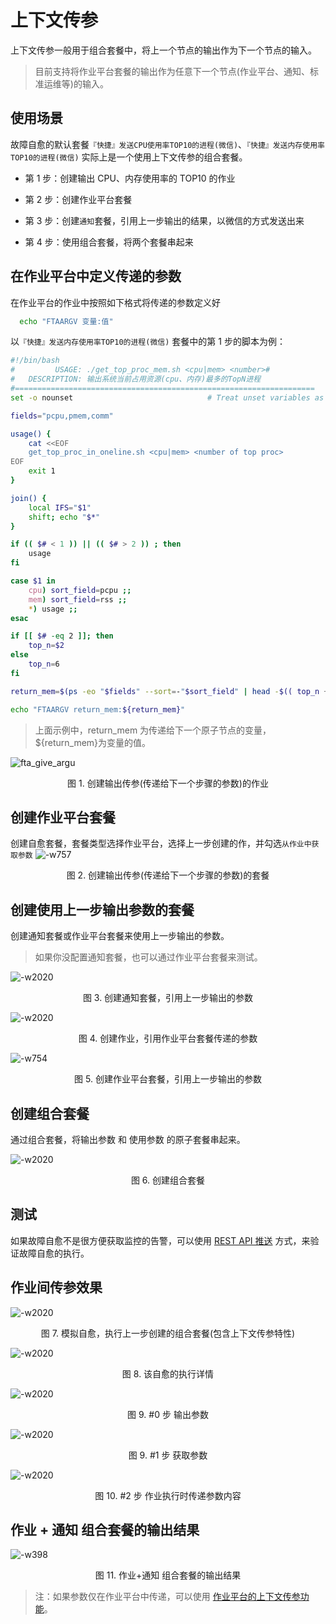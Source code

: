 # 上下文传参

上下文传参一般用于组合套餐中，将上一个节点的输出作为下一个节点的输入。

> 目前支持将作业平台套餐的输出作为任意下一个节点(作业平台、通知、标准运维等)的输入。

## 使用场景

故障自愈的默认套餐`『快捷』发送CPU使用率TOP10的进程(微信)`、`『快捷』发送内存使用率TOP10的进程(微信)` 实际上是一个使用上下文传参的组合套餐。

- 第 1 步：创建输出 CPU、内存使用率的 TOP10 的作业

- 第 2 步：创建作业平台套餐

- 第 3 步：创建`通知`套餐，引用上一步输出的结果，以微信的方式发送出来

- 第 4 步：使用组合套餐，将两个套餐串起来

## 在作业平台中定义传递的参数

在作业平台的作业中按照如下格式将传递的参数定义好

```bash
  echo "FTAARGV 变量:值"
```

以`『快捷』发送内存使用率TOP10的进程(微信)` 套餐中的第 1 步的脚本为例：

```bash
#!/bin/bash
#         USAGE: ./get_top_proc_mem.sh <cpu|mem> <number>#
#   DESCRIPTION: 输出系统当前占用资源(cpu、内存)最多的TopN进程
#===================================================================
set -o nounset                              # Treat unset variables as an error

fields="pcpu,pmem,comm"

usage() {
    cat <<EOF
    get_top_proc_in_oneline.sh <cpu|mem> <number of top proc>
EOF
    exit 1
}

join() {
    local IFS="$1"
    shift; echo "$*"
}

if (( $# < 1 )) || (( $# > 2 )) ; then
    usage
fi

case $1 in
    cpu) sort_field=pcpu ;;
    mem) sort_field=rss ;;
    *) usage ;;
esac

if [[ $# -eq 2 ]]; then
    top_n=$2
else
    top_n=6
fi

return_mem=$(ps -eo "$fields" --sort=-"$sort_field" | head -$(( top_n + 1 )) | awk 'NR==1 { gsub(/%/,"") } {printf "%s\\n", $0 }')

echo "FTAARGV return_mem:${return_mem}"
```

> 上面示例中，return_mem 为传递给下一个原子节点的变量，${return_mem}为变量的值。

![fta_give_argu](../assets/fta_give_argu.png)
<center>图 1. 创建输出传参(传递给下一个步骤的参数)的作业</center>

## 创建作业平台套餐

创建自愈套餐，套餐类型选择作业平台，选择上一步创建的作，并勾选`从作业中获取参数`
![-w757](../assets/15361165262752.jpg)
<center>图 2. 创建输出传参(传递给下一个步骤的参数)的套餐</center>

## 创建使用上一步输出参数的套餐

创建通知套餐或作业平台套餐来使用上一步输出的参数。

> 如果你没配置通知套餐，也可以通过作业平台套餐来测试。

![-w2020](../assets/15361169576206.jpg)
<center>图 3. 创建通知套餐，引用上一步输出的参数</center>

![-w2020](../assets/15361180934431.jpg)
<center>图 4. 创建作业，引用作业平台套餐传递的参数</center>

![-w754](../assets/15361168485235.jpg)
<center>图 5. 创建作业平台套餐，引用上一步输出的参数</center>

## 创建组合套餐

通过组合套餐，将输出参数 和 使用参数 的原子套餐串起来。

![-w2020](../assets/15361170784129.jpg)
<center>图 6. 创建组合套餐</center>

## 测试

如果故障自愈不是很方便获取监控的告警，可以使用 [REST API 推送](../Getting_Started/REST_API_PUSH_Alarm_processing_automation.md) 方式，来验证故障自愈的执行。

## 作业间传参效果

![-w2020](../assets/15361183999000.jpg)
<center>图 7. 模拟自愈，执行上一步创建的组合套餐(包含上下文传参特性)</center>

![-w2020](../assets/15361183753395.jpg)
<center>图 8. 该自愈的执行详情</center>

![-w2020](../assets/15361184242911.jpg)
<center>图 9. #0 步 输出参数</center>

![-w2020](../assets/15361186282518.jpg)
<center>图 9. #1 步 获取参数</center>

![-w2020](../assets/15361187273160.jpg)
<center>图 10. #2 步 作业执行时传递参数内容</center>

## 作业 + 通知 组合套餐的输出结果
![-w398](../assets/15361193219458.jpg)
<center>图 11. 作业+通知 组合套餐的输出结果</center>

> 注：如果参数仅在作业平台中传递，可以使用 [作业平台的上下文传参功能](../../../作业平台/产品白皮书/Quick-Starts/1.Create-system-account.md)。
